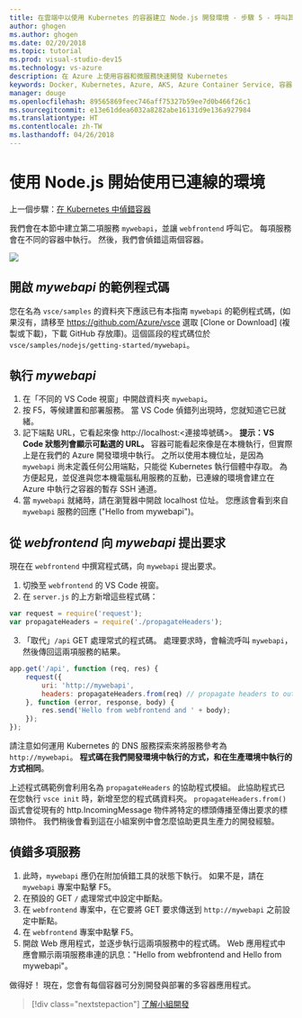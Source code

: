 ```yaml
---
title: 在雲端中以使用 Kubernetes 的容器建立 Node.js 開發環境 - 步驟 5 - 呼叫其他的容器 | Microsoft Docs
author: ghogen
ms.author: ghogen
ms.date: 02/20/2018
ms.topic: tutorial
ms.prod: visual-studio-dev15
ms.technology: vs-azure
description: 在 Azure 上使用容器和微服務快速開發 Kubernetes
keywords: Docker, Kubernetes, Azure, AKS, Azure Container Service, 容器
manager: douge
ms.openlocfilehash: 89565869feec746aff75327b59ee7d0b466f26c1
ms.sourcegitcommit: e13e61ddea6032a8282abe16131d9e136a927984
ms.translationtype: HT
ms.contentlocale: zh-TW
ms.lasthandoff: 04/26/2018
---
```

# <a name="get-started-on-connected-environment-with-nodejs"></a>使用 Node.js 開始使用已連線的環境

上一個步驟：[在 Kubernetes 中偵錯容器](get-started-nodejs-04.md)

我們會在本節中建立第二項服務 `mywebapi`，並讓 `webfrontend` 呼叫它。 每項服務會在不同的容器中執行。 然後，我們會偵錯這兩個容器。

![](media/multi-container.png)

## <a name="open-sample-code-for-mywebapi"></a>開啟 *mywebapi* 的範例程式碼
您在名為 `vsce/samples` 的資料夾下應該已有本指南 `mywebapi` 的範例程式碼，(如果沒有，請移至 https://github.com/Azure/vsce 選取 [Clone or Download] (複製或下載)，下載 GitHub 存放庫)。這個區段的程式碼位於 `vsce/samples/nodejs/getting-started/mywebapi`。

## <a name="run-mywebapi"></a>執行 *mywebapi*
1. 在「不同的 VS Code 視窗」中開啟資料夾 `mywebapi`。
1. 按 F5，等候建置和部署服務。 當 VS Code 偵錯列出現時，您就知道它已就緒。
1. 記下端點 URL，它看起來像 http://localhost:\<連接埠號碼\>。 **提示：VS Code 狀態列會顯示可點選的 URL。** 容器可能看起來像是在本機執行，但實際上是在我們的 Azure 開發環境中執行。 之所以使用本機位址，是因為 `mywebapi` 尚未定義任何公用端點，只能從 Kubernetes 執行個體中存取。 為方便起見，並促進與您本機電腦私用服務的互動，已連線的環境會建立在 Azure 中執行之容器的暫存 SSH 通道。
1. 當 `mywebapi` 就緒時，請在瀏覽器中開啟 localhost 位址。 您應該會看到來自 `mywebapi` 服務的回應 ("Hello from mywebapi")。


## <a name="make-a-request-from-webfrontend-to-mywebapi"></a>從 *webfrontend* 向 *mywebapi* 提出要求
現在在 `webfrontend` 中撰寫程式碼，向 `mywebapi` 提出要求。
1. 切換至 `webfrontend` 的 VS Code 視窗。
1. 在 `server.js` 的上方新增這些程式碼：
```javascript
var request = require('request');
var propagateHeaders = require('./propagateHeaders');
```

3. 「取代」`/api` GET 處理常式的程式碼。 處理要求時，會輪流呼叫 `mywebapi`，然後傳回這兩項服務的結果。

```javascript
app.get('/api', function (req, res) {
    request({
        uri: 'http://mywebapi',
        headers: propagateHeaders.from(req) // propagate headers to outgoing requests
    }, function (error, response, body) {
        res.send('Hello from webfrontend and ' + body);
    });
});
```

請注意如何運用 Kubernetes 的 DNS 服務探索來將服務參考為 `http://mywebapi`。 **程式碼在我們開發環境中執行的方式，和在生產環境中執行的方式相同**。

上述程式碼範例會利用名為 `propagateHeaders` 的協助程式模組。 此協助程式已在您執行 `vsce init` 時，新增至您的程式碼資料夾。 `propagateHeaders.from()` 函式會從現有的 http.IncomingMessage 物件將特定的標頭傳播至傳出要求的標頭物件。 我們稍後會看到這在小組案例中會怎麼協助更具生產力的開發經驗。


## <a name="debug-across-multiple-services"></a>偵錯多項服務
1. 此時，`mywebapi` 應仍在附加偵錯工具的狀態下執行。 如果不是，請在 `mywebapi` 專案中點擊 F5。
1. 在預設的 GET `/` 處理常式中設定中斷點。
1. 在 `webfrontend` 專案中，在它要將 GET 要求傳送到 `http://mywebapi` 之前設定中斷點。
1. 在 `webfrontend` 專案中點擊 F5。
1. 開啟 Web 應用程式，並逐步執行這兩項服務中的程式碼。 Web 應用程式中應會顯示兩項服務串連的訊息："Hello from webfrontend and Hello from mywebapi"。


做得好！ 現在，您會有每個容器可分別開發與部署的多容器應用程式。

> [!div class="nextstepaction"]
> [了解小組開發](get-started-nodejs-06.md)
